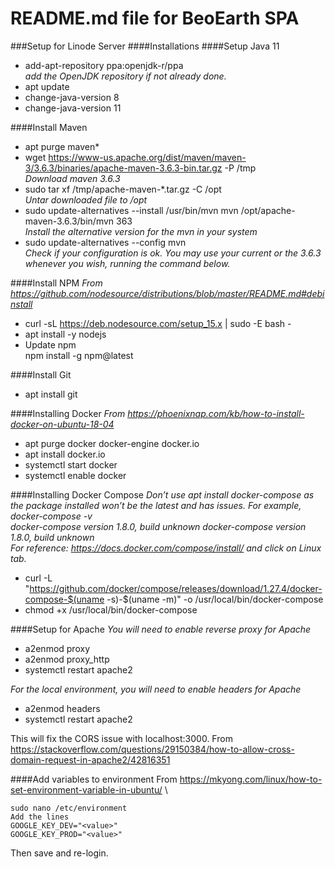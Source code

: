 # README.md file for BeoEarth SPA

###Setup for Linode Server
####Installations
####Setup Java 11
* add-apt-repository ppa:openjdk-r/ppa \
  _add the OpenJDK repository if not already done._
* apt update
* change-java-version 8
* change-java-version 11

####Install Maven
* apt purge maven*
* wget https://www-us.apache.org/dist/maven/maven-3/3.6.3/binaries/apache-maven-3.6.3-bin.tar.gz -P /tmp \
  _Download maven 3.6.3_  
* sudo tar xf /tmp/apache-maven-*.tar.gz -C /opt \
  _Untar downloaded file to /opt_
* sudo update-alternatives --install /usr/bin/mvn mvn /opt/apache-maven-3.6.3/bin/mvn 363 \
  _Install the alternative version for the mvn in your system_  
* sudo update-alternatives --config mvn \
  _Check if your configuration is ok. You may use your current or the 3.6.3 whenever you wish, running the command below._

####Install NPM
_From https://github.com/nodesource/distributions/blob/master/README.md#debinstall_
* curl -sL https://deb.nodesource.com/setup_15.x | sudo -E bash -
* apt install -y nodejs
* Update npm \
  npm install -g npm@latest

####Install Git
* apt install git

####Installing Docker
_From https://phoenixnap.com/kb/how-to-install-docker-on-ubuntu-18-04_
* apt purge docker docker-engine docker.io
* apt install docker.io
* systemctl start docker
* systemctl enable docker

####Installing Docker Compose
_Don’t use apt install docker-compose as the package installed won’t be the latest and has issues. For example,
docker-compose -v_\
_docker-compose version 1.8.0, build unknown docker-compose version 1.8.0, build unknown_ \
_For reference: https://docs.docker.com/compose/install/ and click on Linux tab._
* curl -L "https://github.com/docker/compose/releases/download/1.27.4/docker-compose-$(uname -s)-$(uname -m)" -o /usr/local/bin/docker-compose
* chmod +x /usr/local/bin/docker-compose

####Setup for Apache
_You will need to enable reverse proxy for Apache_
* a2enmod proxy
* a2enmod proxy_http
* systemctl restart apache2

_For the local environment, you will need to enable headers for Apache_
* a2enmod headers
* systemctl restart apache2

This will fix the CORS issue with localhost:3000. From
https://stackoverflow.com/questions/29150384/how-to-allow-cross-domain-request-in-apache2/42816351

####Add variables to environment
From https://mkyong.com/linux/how-to-set-environment-variable-in-ubuntu/ \
```
sudo nano /etc/environment 
Add the lines 
GOOGLE_KEY_DEV="<value>" 
GOOGLE_KEY_PROD="<value>" 
```

Then save and re-login.

